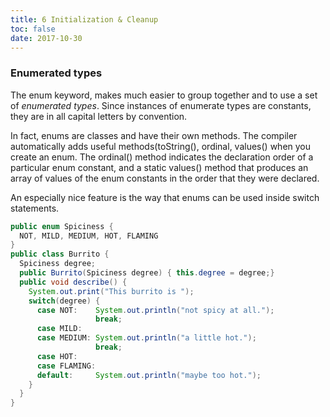 ```yaml
---
title: 6 Initialization & Cleanup
toc: false
date: 2017-10-30
---
```



### Enumerated types

The <C>enum</C> keyword, makes much easier to group together and to use a set of *enumerated types*. Since instances of enumerate types are constants,  they are in all capital letters by convention.

In fact, <C>enum</C>s are classes and have their own methods. The compiler automatically adds useful methods(<C>toString()</C>, <C>ordinal</C>, <C>values()</C> when you create an <C>enum</C>. The <C>ordinal()</C> method indicates the declaration order of a particular  <C>enum</C> constant, and a static <C>values()</C> method that produces an array of values of the  <C>enum</C> constants in the order that they were declared.

An especially nice feature is the way that <C>enum</C>s can be used inside <C>switch</C> statements.

```Java
public enum Spiciness {
  NOT, MILD, MEDIUM, HOT, FLAMING
} 
public class Burrito {
  Spiciness degree;
  public Burrito(Spiciness degree) { this.degree = degree;}
  public void describe() {
    System.out.print("This burrito is ");
    switch(degree) {
      case NOT:    System.out.println("not spicy at all.");
                   break;
      case MILD:
      case MEDIUM: System.out.println("a little hot.");
                   break;
      case HOT:
      case FLAMING:
      default:     System.out.println("maybe too hot.");
    }
  }	
}
```